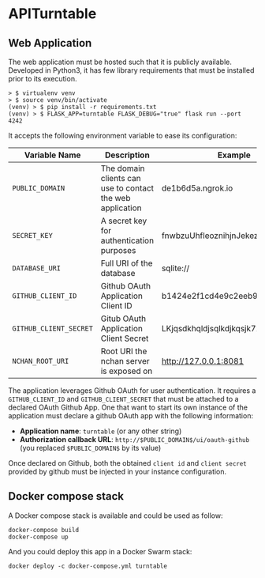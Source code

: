 # APITurntable

## Web Application

The web application must be hosted such that it is publicly available.
Developed in Python3, it has few library requirements that must be installed prior to its execution.

    > $ virtualenv venv
    > $ source venv/bin/activate
    (venv) > $ pip install -r requirements.txt
    (venv) > $ FLASK_APP=turntable FLASK_DEBUG="true" flask run --port 4242

It accepts the following environment variable to ease its configuration:

| Variable Name | Description | Example |
| ------------- | ----------- | ------- |
| `PUBLIC_DOMAIN` | The domain clients can use to contact the web application | de1b6d5a.ngrok.io |
| `SECRET_KEY`    | A secret key for authentication purposes | fnwbzuUhfleoznihjnJekezuJZIU39n2kj |
| `DATABASE_URI`  | Full URI of the database | sqlite:// |
| `GITHUB_CLIENT_ID` | Github OAuth Application Client ID | b1424e2f1cd4e9c2eeb9 |
| `GITHUB_CLIENT_SECRET` | Gitub OAuth Application Client Secret | LKjqsdkhqldjsqlkdjkqsjk726BHJB3 |
| `NCHAN_ROOT_URI` | Root URI the nchan server is exposed on | http://127.0.0.1:8081 |

The application leverages Github OAuth for user authentication. It requires a `GITHUB_CLIENT_ID` and `GITHUB_CLIENT_SECRET` that must be attached to a declared OAuth Github App. One that want to start its own instance of the application must declare a github OAuth app with the following information:
* **Application name**: `turntable` (or any other string)
* **Authorization callback URL**: `http://$PUBLIC_DOMAIN$/ui/oauth-github` (you replaced `$PUBLIC_DOMAIN$` by its value)

Once declared on Github, both the obtained `client id` and `client secret` provided by github must be injected in your instance configuration.


## Docker compose stack

A Docker compose stack is available and could be used as follow:

    docker-compose build
    docker-compose up

And you could deploy this app in a Docker Swarm stack:

    docker deploy -c docker-compose.yml turntable
